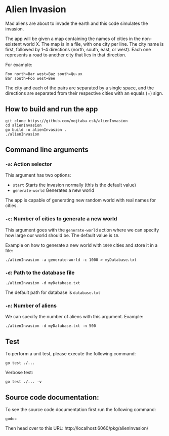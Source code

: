 # Alien Invasion

Mad aliens are about to invade the earth and this code simulates the invasion.

The app will be given a map containing the names of cities in the non-existent world X. The map is in a file, with one city per line. The city name is first, followed by 1-4 directions (north, south, east, or west). Each one represents a road to another city that lies in that direction.

For example:

```
Foo north=Bar west=Baz south=Qu-ux
Bar south=Foo west=Bee
```

The city and each of the pairs are separated by a single space, and the directions are separated from their respective cities with an equals (=) sign.

## How to build and run the app

```
git clone https://github.com/mojtaba-esk/alienInvasion
cd alienInvasion
go build -o alienInvasion .
./alienInvasion
```

## Command line arguments

### `-a`: Action selector

This argument has two options:

- `start` Starts the invasion normally (this is the default value)
- `generate-world` Generates a new world

The app is capable of generating new random world with real names for cities.

### `-c`: Number of cities to generate a new world

This argument goes with the `generate-world` action where we can specify how large our world should be. The default value is `10`.

Example on how to generate a new world with `1000` cities and store it in a file:

```
./alienInvasion -a generate-world -c 1000 > myDatabase.txt
```

### `-d`: Path to the database file

```
./alienInvasion -d myDatabase.txt
```

The default path for database is `database.txt`

### `-n`: Number of aliens

We can specify the number of aliens with this argument. Example:

```
./alienInvasion -d myDatabase.txt -n 500
```

## Test

To perform a unit test, please execute the following command:

```
go test ./...
```

Verbose test:

```
go test ./... -v
```

## Source code documentation:

To see the source code documentation first run the following command:

```
godoc
```

Then head over to this URL: http://localhost:6060/pkg/alienInvasion/
